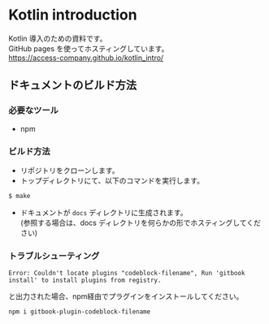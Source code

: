 # Kotlin introduction

Kotlin 導入のための資料です。  
GitHub pages を使ってホスティングしています。  
https://access-company.github.io/kotlin_intro/

## ドキュメントのビルド方法

### 必要なツール

* npm

### ビルド方法

* リポジトリをクローンします。
* トップディレクトリにて、以下のコマンドを実行します。

```bash
$ make
```

* ドキュメントが `docs` ディレクトリに生成されます。  
(参照する場合は、docs ディレクトリを何らかの形でホスティングしてください)

### トラブルシューティング

```
Error: Couldn't locate plugins "codeblock-filename", Run 'gitbook install' to install plugins from registry.
```

と出力された場合、npm経由でプラグインをインストールしてください。
```
npm i gitbook-plugin-codeblock-filename
```